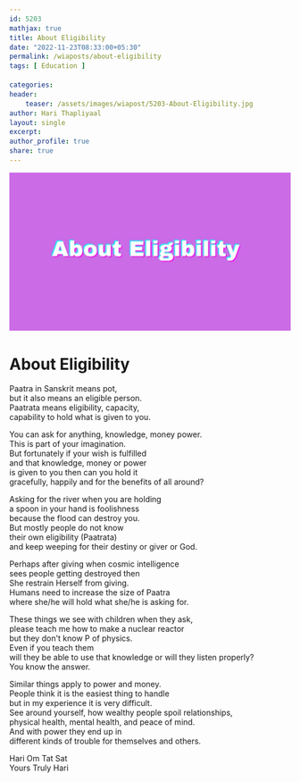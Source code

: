 ```yaml
---     
id: 5203    
mathjax: true      
title: About Eligibility    
date: "2022-11-23T08:33:00+05:30"    
permalink: /wiaposts/about-eligibility    
tags: [ Education ]        
    
categories:     
header:    
    teaser: /assets/images/wiapost/5203-About-Eligibility.jpg    
author: Hari Thapliyaal     
layout: single     
excerpt:      
author_profile: true     
share: true     
---    
```

    
![About Eligibility](/assets/images/wiapost/5203-About-Eligibility.jpg)         
     
# About Eligibility    
    
Paatra in Sanskrit means pot,     
but it also means an eligible person.     
Paatrata means eligibility, capacity,     
capability to hold what is given to you.     
    
You can ask for anything, knowledge, money power.     
This is part of your imagination.     
But fortunately if your wish is fulfilled     
and that knowledge, money or power     
is given to you then can you hold it     
gracefully, happily and for the benefits of all around?     
    
Asking for the river when you are holding     
a spoon in your hand is foolishness     
because the flood can destroy you.     
But mostly people do not know     
their own eligibility (Paatrata)     
and keep weeping for their destiny or giver or God.         
         
         
Perhaps after giving when cosmic intelligence     
sees people getting destroyed then     
She restrain Herself from giving.     
Humans need to increase the size of Paatra     
where she/he will hold what she/he is asking for.         
         
These things we see with children when they ask,     
please teach me how to make a nuclear reactor     
but they don't know P of physics.     
Even if you teach them     
will they be able to use that knowledge or will they listen properly?     
You know the answer.     
    
Similar things apply to power and money.     
People think it is the easiest thing to handle     
but in my experience it is very difficult.     
See around yourself, how wealthy people spoil relationships,     
physical health, mental health, and peace of mind.     
And with power they end up in     
different kinds of trouble for themselves and others.         
        
Hari Om Tat Sat         
Yours Truly Hari        
